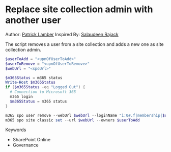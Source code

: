 # Replace site collection admin with another user

Author: [Patrick Lamber](https://www.nubo.eu/Replace-Site-Collection-Admin-Using-CLI/)
Inspired By: [Salaudeen Rajack](https://www.sharepointdiary.com/2015/08/sharepoint-online-add-site-collection-administrator-using-powershell.html)

The script removes a user from a site collection and adds a new one as site collection admin.

```powershell tab="PowerShell"
$userToAdd = "<upnOfUserToAdd>"
$userToRemove = "<upnOfUserToRemove>"
$webUrl = "<spoUrl>"

$m365Status = m365 status
Write-Host $m365Status
if ($m365Status -eq "Logged Out") {
  # Connection to Microsoft 365
  m365 login
  $m365Status = m365 status
}

m365 spo user remove --webUrl $webUrl --loginName "i:0#.f|membership|$userToRemove" --confirm
m365 spo site classic set --url $webUrl --owners $userToAdd
```

Keywords

- SharePoint Online
- Governance
